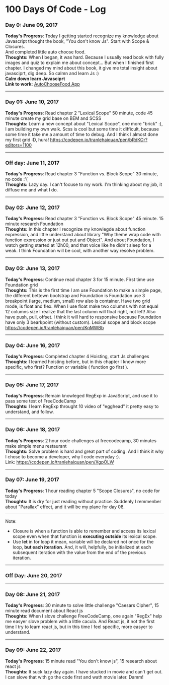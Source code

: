 # 100 Days Of Code - Log

### Day 0: June 09, 2017

**Today's Progress**: Today I getting started recognize my knowledge about Javascript thought the book, "You don't know Js". Start with Scope & Closures.<br>
And completed little auto choose food.  <br>
**Thoughts:** When I began, it was hard. Because I usually read book with fully images and quiz to explain me about concept...
But when I finished first chapter. I changed my mind about this book, it give me total insight about javasciprt, dig deep.
So calmn and learn Js :) <br>
**Calm down learn Javasciprt**<br>
**Link to work:** [AutoChooseFood App](https://codepen.io/tranlehaiquan/pen/KqwEVb)
<hr>

### Day 01: June 10, 2017

**Today's Progress**: Read chapter 2 "Lexical Scope" 50 minute, code 45 minute create my grid base on BEM and SCSS <br>
**Thoughts:** Learn a new concept about "Lexical Scope", one more "brick" :), I am building my own walk. Scss is cool but some time it difficult, because some time it take me a amount of time to debug. And I think I almost done my first grid :D, hura!
https://codepen.io/tranlehaiquan/pen/bRdKOr?editors=1100
<hr>

### Off day: June 11, 2017

**Today's Progress**: Read chapter 3 "Function vs. Block Scope" 30 minute, no code :'( <br>
**Thoughts:** Lazy day. I can't focuse to my work. I'm thinking about my job, it diffuse me and what I do.
<hr>

### Day 02: June 12, 2017

**Today's Progress**: Read chapter 3 "Function vs. Block Scope" 45 minute. 15 minute research Foundation  <br>
**Thoughts:** In this chapter I recognize my knowlegde about function expression, and little understand about
library "Why theme wrap code with function expression or just out put and Object". And about Foundation, I watch getting started at 12h00, and that voice like he didn't sleep for a weak. I think Foundation will be cool, with another way resolve problem.
<hr>

### Day 03: June 13, 2017

**Today's Progress**: Continue read chapter 3 for 15 minute. First time use Foundation grid <br>
**Thoughts:** This is the first time I am use Foundation to make a simple page, the different bettewn bootstrap and Foundation is Foundation use 3 breakpoint (large, medium, small) row also is container.
Have two grid mode, is float and flex. When I use float make two columns with not equal 12 columns size I realize that the last column will float right, not left!
Also have push, pull, offset. I think it will hard to responsive because Foundation have only 3 bearkpoint (without custom).
Lexical scope and block scope
https://codepen.io/tranlehaiquan/pen/KqMWBb
<hr>

### Day 04: June 16, 2017

**Today's Progress**: Completed chapter 4 Hoisting, start Js challenges<br>
**Thoughts:** I learned hoisting before, but in this chapter I know more specific, who first?
Function or variable ( function go first ).
<hr>

### Day 05: June 17, 2017

**Today's Progress**: Remain knowleged RegExp in JavaScript, and use it to pass some test of FreeCodeCamp<br>
**Thoughts:** I learn RegExp throught 10 video of "egghead" it pretty easy to understand, and follow. 
<hr>

### Day 06: June 18, 2017

**Today's Progress**: 2 hour code challenges at freecodecamp, 30 minutes make simple menu restaurant<br>
**Thoughts:** Solve problem is hard and great part of coding. And I think it why I chose to become a developer, why I code everyday :).  
Link: https://codepen.io/tranlehaiquan/pen/XgpOLW 
<hr>

### Day 07: June 19, 2017

**Today's Progress**: 1 hour reading chapter 5 "Scope Closures", no code for today<br>
**Thoughts:** It is dry for just reading without practice. Suddenly I remmenber about "Parallax" effect, and it will be my plane for day 08. <hr>
Note: 
<ul>
	<li>Closure is when a function is able to remember and access its lexical scope even when that function is <b>executing outside</b> its lexical scope.</li>
	<li>Use <b>let</b> in for loop it mean, variable will be declared not once for the loop, <b>but each iteration</b>. And, it will, helpfully, be initialized at each subsequent iteration with the value from the end of the previous iteration.</li>
</ul>
<hr>

### Off Day: June 20, 2017
<hr>

### Day 08: June 21, 2017

**Today's Progress**: 30 minute to solve little challenge "Caesars Cipher", 15 minute read document about React js <br>
**Thoughts:** When I slove challenge FreeCodeCamp, one again "RegEx" help me easyer slove problem with a little cacula.
And React js, it not the first time I try to learn react js, but in this time I feel specific, more easyer to understand.

<hr>

### Day 09: June 22, 2017

**Today's Progress**: 15 minute read "You don't know js", 15 research about react js<br>
**Thoughts:** It suck lazy day again. I have stucked in movie and can't get out. I can slove that with go the code first and wath movie later. Damm!


